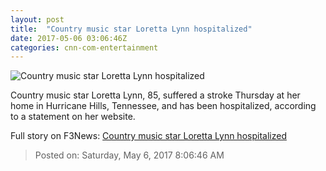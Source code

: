 ```yaml
---
layout: post
title:  "Country music star Loretta Lynn hospitalized"
date: 2017-05-06 03:06:46Z
categories: cnn-com-entertainment
---
```


![Country music star Loretta Lynn hospitalized](http://i2.cdn.cnn.com/cnnnext/dam/assets/150917191452-23-loretta-lynn-farm-aid-now-super-tease.jpg)

Country music star Loretta Lynn, 85, suffered a stroke Thursday at her home in Hurricane Hills, Tennessee, and has been hospitalized, according to a statement on her website.


Full story on F3News: [Country music star Loretta Lynn hospitalized](http://www.f3nws.com/n/dXPmF)

> Posted on: Saturday, May 6, 2017 8:06:46 AM
